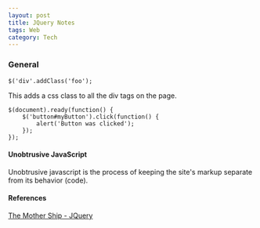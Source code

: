 ```yaml
---
layout: post
title: JQuery Notes
tags: Web
category: Tech
---
```

### General ###

~~~
$('div'.addClass('foo');
~~~

This adds a css class to all the div tags on the page.  

~~~
$(document).ready(function() {
	$('button#myButton').click(function() {
		alert('Button was clicked');
	});
});  
~~~

#### Unobtrusive JavaScript ####

Unobtrusive javascript is the process of keeping the site's markup separate from its behavior (code).  

#### References ####

[The Mother Ship - JQuery](http://jquery.com/)  
